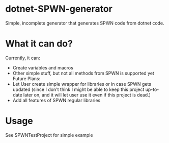 # dotnet-SPWN-generator

Simple, incomplete generator that generates SPWN code from dotnet code.

# What it can do?
Currently, it can:
* Create variables and macros
* Other simple stuff, but not all methods from SPWN is supported yet
Future Plans:
* Let User create simple wrapper for libraries or in case SPWN gets updated (since I don't think I might be able to keep this project up-to-date later on, and it will let user use it even if this project is dead.)
* Add all features of SPWN regular libraries

# Usage
See SPWNTestProject for simple example
